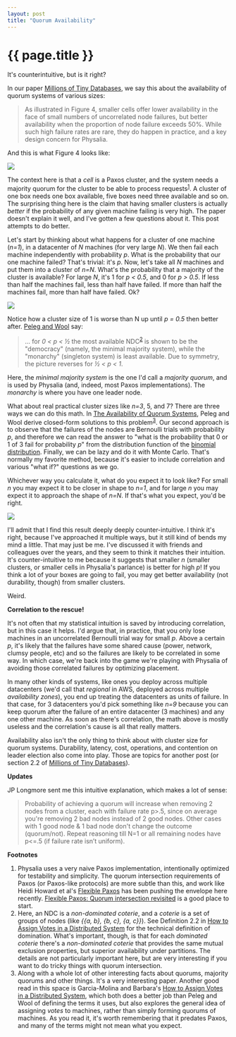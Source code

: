 ```yaml
---
layout: post
title: "Quorum Availability"
---
```


{{ page.title }}
================

<p class="meta">It's counterintuitive, but is it right?</p>

In our paper [Millions of Tiny Databases](https://www.usenix.org/conference/nsdi20/presentation/brooker), we say this about the availability of quorum systems of various sizes:

> As illustrated in Figure 4, smaller cells offer lower availability in the face of small numbers of uncorrelated node failures, but better availability when the proportion of node failure exceeds 50%. While such high failure rates are rare, they do happen in practice, and a key design concern for Physalia.

And this is what Figure 4 looks like:

![](https://mbrooker-blog-images.s3.amazonaws.com/mtb_fig_4.png)

The context here is that a *cell* is a Paxos cluster, and the system needs a majority quorum for the cluster to be able to process requests<sup>[1](#foot1)</sup>. A cluster of one box needs one box available, five boxes need three available and so on. The surprising thing here is the claim that having smaller clusters is actually *better* if the probability of any given machine failing is very high. The paper doesn't explain it well, and I've gotten a few questions about it. This post attempts to do better.

Let's start by thinking about what happens for a cluster of one machine (*n=1*), in a datacenter of *N* machines (for very large *N*). We then fail each machine independently with probability *p*. What is the probability that our one machine failed? That's trivial: it's *p*. Now, let's take all *N* machines and put them into a cluster of *n=N*. What's the probability that a majority of the cluster is available? For large *N*, it's 1 for *p < 0.5*, and 0 for *p > 0.5*. If less than half the machines fail, less than half have failed. If more than half the machines fail, more than half have failed. Ok?

![](https://mbrooker-blog-images.s3.amazonaws.com/quorum_avail_a.png)

Notice how a cluster size of 1 is worse than N up until *p = 0.5* then better after. [Peleg and Wool](http://citeseerx.ist.psu.edu/viewdoc/download?doi=10.1.1.38.5629&rep=rep1&type=pdf) say:

> ... for *0 < p < ½* the most available NDC<sup>[2](#foot2)</sup> is shown to be the "democracy" (namely, the minimal majority system), while the "monarchy" (singleton system) is least available. Due to symmetry, the picture reverses for *½ < p < 1*.

Here, the *minimal majority system* is the one I'd call a *majority quorum*, and is used by Physalia (and, indeed, most Paxos implementations). The *monarchy* is where you have one leader node.

What about real practical cluster sizes like *n=3*, 5, and 7? There are three ways we can do this math. In [The Availability of Quorum Systems](http://citeseerx.ist.psu.edu/viewdoc/download?doi=10.1.1.38.5629&rep=rep1&type=pdf), Peleg and Wool derive closed-form solutions to this problem<sup>[3](#foot3)</sup>. Our second approach is to observe that the failures of the nodes are Bernoulli trials with probability *p*, and therefore we can read the answer to "what is the probability that 0 or 1 of 3 fail for probability *p*" from the distribution function of the [binomial distribution](https://en.wikipedia.org/wiki/Binomial_distribution). Finally, we can be lazy and do it with Monte Carlo. That's normally my favorite method, because it's easier to include correlation and various "what if?" questions as we go.

Whichever way you calculate it, what do you expect it to look like? For small *n* you may expect it to be closer in shape to *n=1*, and for large *n* you may expect it to approach the shape of *n=N*. If that's what you expect, you'd be right.

![](https://mbrooker-blog-images.s3.amazonaws.com/quorum_avail_b.png)

I'll admit that I find this result deeply deeply counter-intuitive. I think it's right, because I've approached it multiple ways, but it still kind of bends my mind a little. That may just be me. I've discussed it with friends and colleagues over the years, and they seem to think it matches their intuition. It's counter-intuitive to me because it suggests that smaller *n* (smaller clusters, or smaller cells in Physalia's parlance) is better for high *p*! If you think a lot of your boxes are going to fail, you may get better availability (not durability, though) from smaller clusters.

Weird.

**Correlation to the rescue!**

It's not often that my statistical intuition is saved by introducing correlation, but in this case it helps. I'd argue that, in practice, that you only lose machines in an uncorrelated Bernoulli trial way for small *p*. Above a certain *p*, it's likely that the failures have some shared cause (power, network, clumsy people, etc) and so the failures are likely to be correlated in some way. In which case, we're back into the game we're playing with Physalia of avoiding those correlated failures by optimizing placement.

In many other kinds of systems, like ones you deploy across multiple datacenters (we'd call that *regional* in AWS, deployed across multiple *availability zones*), you end up treating the datacenters as units of failure. In that case, for 3 datacenters you'd pick something like *n=9* because you can keep quorum after the failure of an entire datacenter (3 machines) and any one other machine. As soon as there's correlation, the math above is mostly useless and the correlation's cause is all that really matters.

Availability also isn't the only thing to think about with cluster size for quorum systems. Durability, latency, cost, operations, and contention on leader election also come into play. Those are topics for another post (or section 2.2 of [Millions of Tiny Databases](https://www.usenix.org/conference/nsdi20/presentation/brooker)).

**Updates**

JP Longmore sent me this intuitive explanation, which makes a lot of sense:

> Probability of achieving a quorum will increase when removing 2 nodes from a cluster, each with failure rate p>.5, since on average you're removing 2 bad nodes instead of 2 good nodes. Other cases with 1 good node & 1 bad node don't change the outcome (quorum/not). Repeat reasoning till N=1 or all remaining nodes have p<=.5 (if failure rate isn’t uniform).

**Footnotes**

 1. <a name="foot1"></a> Physalia uses a very naive Paxos implementation, intentionally optimized for testability and simplicity. The quorum intersection requirements of Paxos (or Paxos-like protocols) are more subtle than this, and work like Heidi Howard et al's [Flexible Paxos](https://fpaxos.github.io/) has been pushing the envelope here recently. [Flexible Paxos:  Quorum intersection revisited](https://arxiv.org/pdf/1608.06696v1.pdf) is a good place to start.
 2. <a name="foot2"></a> Here, an NDC is a *non-dominated coterie*, and a *coterie* is a set of groups of nodes (like *\{\{a, b\}, \{b, c\}, \{a, c\}\}*). See Definition 2.2 in [How to Assign Votes in a Distributed System](https://www.cs.purdue.edu/homes/bb/cs542-20Spr/readings/reliability/How%20to%20assign%20Votes-JACM-garcia-molina.pdf) for the technical definition of domination. What's important, though, is that for each *dominated coterie* there's a *non-dominated coterie* that provides the same mutual exclusion properties, but superior availability under partitions. The details are not particularly important here, but are very interesting if you want to do tricky things with quorum intersection.
 3. <a name="foot3"></a> Along with a whole lot of other interesting facts about quorums, majority quorums and other things. It's a very interesting paper. Another good read in this space is Garcia-Molina and Barbara's [How to Assign Votes in a Distributed System](https://www.cs.purdue.edu/homes/bb/cs542-20Spr/readings/reliability/How%20to%20assign%20Votes-JACM-garcia-molina.pdf), which both does a better job than Peleg and Wool of defining the terms it uses, but also explores the general idea of assigning *votes* to machines, rather than simply forming quorums of machines. As you read it, it's worth remembering that it predates Paxos, and many of the terms might not mean what you expect.

